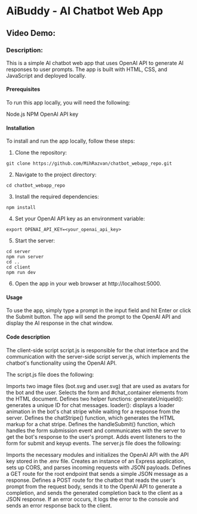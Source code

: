 # AiBuddy - AI Chatbot Web App

## Video Demo:  <URL HERE>

### Description:
This is a simple AI chatbot web app that uses OpenAI API to generate AI responses to user prompts. The app is built with HTML, CSS, and JavaScript and deployed locally.

#### Prerequisites
To run this app locally, you will need the following:

Node.js
NPM
OpenAI API key

#### Installation
To install and run the app locally, follow these steps:

1. Clone the repository:
```
git clone https://github.com/MihRazvan/chatbot_webapp_repo.git
```

2. Navigate to the project directory:
```
cd chatbot_webapp_repo
```

3. Install the required dependencies:
```
npm install
```

4. Set your OpenAI API key as an environment variable:
```
export OPENAI_API_KEY=<your_openai_api_key>
```

5. Start the server:
```
cd server
npm run server
cd ..
cd client
npm run dev
```
6. Open the app in your web browser at http://localhost:5000.

#### Usage
To use the app, simply type a prompt in the input field and hit Enter or click the Submit button. The app will send the prompt to the OpenAI API and display the AI response in the chat window.

#### Code description
The client-side script script.js is responsible for the chat interface and the communication with the server-side script server.js, which implements the chatbot's functionality using the OpenAI API.

The script.js file does the following:

Imports two image files (bot.svg and user.svg) that are used as avatars for the bot and the user.
Selects the form and #chat_container elements from the HTML document.
Defines two helper functions:
generateUniqueId(): generates a unique ID for chat messages.
loader(): displays a loader animation in the bot's chat stripe while waiting for a response from the server.
Defines the chatStripe() function, which generates the HTML markup for a chat stripe.
Defines the handleSubmit() function, which handles the form submission event and communicates with the server to get the bot's response to the user's prompt.
Adds event listeners to the form for submit and keyup events.
The server.js file does the following:

Imports the necessary modules and initializes the OpenAI API with the API key stored in the .env file.
Creates an instance of an Express application, sets up CORS, and parses incoming requests with JSON payloads.
Defines a GET route for the root endpoint that sends a simple JSON message as a response.
Defines a POST route for the chatbot that reads the user's prompt from the request body, sends it to the OpenAI API to generate a completion, and sends the generated completion back to the client as a JSON response. If an error occurs, it logs the error to the console and sends an error response back to the client.


